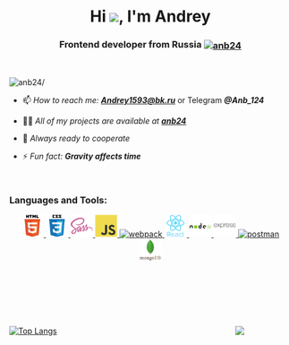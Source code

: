 <h1 align="center">Hi <img src="https://media.giphy.com/media/hvRJCLFzcasrR4ia7z/giphy.gif" width="30px"/>, I'm Andrey</h1>

<h3 align="center">Frontend developer from Russia <a href="https://www.codewars.com/users/anb24" target="blank"><img align="center" src="https://camo.githubusercontent.com/4daf80f5cc6dd6a5c1d0f0f95f1b8e1815038df7638591d682fcceafeac5839e/68747470733a2f2f6769742e696f2f4a4d643461" alt="anb24" height="50"      width="50" /></a></h3>

<br>
<p align="left"> <img src=https://komarev.com/ghpvc/?username=anb24&style=plastic &color=blue alt=anb24/> </p>

- 📫 *How to reach me:* ***Andrey1593@bk.ru*** or Telegram ***@Anb_124***

- 👨‍💻 *All of my projects are available at* ***[anb24](https://github.com/anb24?tab=repositories)***

- :rocket: *Always ready to cooperate*

- ⚡ *Fun fact:* ***Gravity affects time***
<br>

<h3 align="left">Languages and Tools:</h3>
<p align="center">
    <a href="https://www.w3.org/html/" target="_blank"> <img src="https://raw.githubusercontent.com/devicons/devicon/master/icons/html5/html5-original-wordmark.svg" alt="html5" title="HTML5" width="40" height="40"/> </a>
    <a href="https://www.w3schools.com/css/" target="_blank"> <img src="https://raw.githubusercontent.com/devicons/devicon/master/icons/css3/css3-original-wordmark.svg" alt="css3" title="CSS3" width="40" height="40"/> </a>
    <a href="https://sass-lang.com" target="_blank"> <img src="https://raw.githubusercontent.com/devicons/devicon/master/icons/sass/sass-original.svg" alt="sass" title="SASS" width="40" height="40"/> </a>
    <a href="https://developer.mozilla.org/en-US/docs/Web/JavaScript" target="_blank"> <img src="https://raw.githubusercontent.com/devicons/devicon/master/icons/javascript/javascript-original.svg" alt="javascript" title="JavaScript" width="40" height="40"/> </a>
    <a href="https://webpack.js.org/" target="_blank"> <img src="https://www.vectorlogo.zone/logos/js_webpack/js_webpack-icon.svg" alt="webpack" title="Webpack" width="40" height="40"/> </a>
    <a href="https://reactjs.org/" target="_blank"> <img src="https://raw.githubusercontent.com/devicons/devicon/master/icons/react/react-original-wordmark.svg" alt="react" title="React" width="40" height="40"/> </a> 
    <a href="https://nodejs.org" target="_blank"> <img src="https://raw.githubusercontent.com/devicons/devicon/master/icons/nodejs/nodejs-original-wordmark.svg" alt="nodejs" title="NodeJS" width="40" height="40"/> </a>
    <a href="https://expressjs.com" target="_blank"> <img src="https://raw.githubusercontent.com/devicons/devicon/master/icons/express/express-original-wordmark.svg" alt="express" title="Express" width="40" height="40"/> </a>
    <a href="https://www.postman.com/" target="_blank"> <img src="https://www.vectorlogo.zone/logos/getpostman/getpostman-icon.svg" alt="postman" title="Postman" width="40" height="40"/> </a>
    <a href="https://www.mongodb.com/" target="_blank"> <img src="https://raw.githubusercontent.com/devicons/devicon/master/icons/mongodb/mongodb-original-wordmark.svg" alt="mongodb" title="MongoDB" width="40" height="40"/> </a>
    </p>
  
  <br>
  <br>
  <br>
  <br>
  <br>
  
[![Top Langs](https://github-readme-stats.vercel.app/api/top-langs/?username=anb24&layout=compact&theme=merko)](https://github.com/anuraghazra/github-readme-stats)
<img src="https://media4.giphy.com/media/lP8xu5t2DLGG045H8F/giphy.gif" width="100" frameBorder="0" class="giphy-embed" align="right"/>
